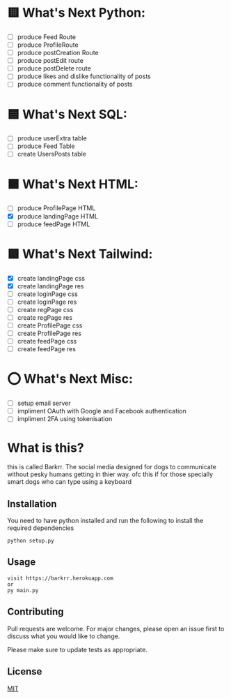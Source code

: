 # 🟨 What's Next __Python__:
  - [ ] produce Feed Route
  - [ ] produce ProfileRoute
  - [ ] produce postCreation Route
  - [ ] produce postEdit route
  - [ ] produce postDelete route
  - [ ] produce likes and dislike functionality of posts
  - [ ] produce comment functionality of posts

# 🟦 What's Next __SQL__:
  - [ ]  produce userExtra table
  - [ ]  produce Feed Table
  - [ ]  create UsersPosts table

# 🟧 What's Next __HTML__:
  - [ ] produce ProfilePage HTML
  - [x] produce landingPage HTML
  - [ ] produce feedPage HTML

# 🟩 What's Next __Tailwind__:
  - [x] create landingPage css
  - [x] create landingPage res
  - [ ] create loginPage css
  - [ ] create loginPage res
  - [ ] create regPage css
  - [ ] create regPage res
  - [ ] create ProfilePage css
  - [ ] create ProfilePage res
  - [ ] create feedPage css
  - [ ] create feedPage res

# ⭕ What's Next __Misc__:
  - [ ] setup email server
  - [ ] impliment OAuth with Google and Facebook authentication
  - [ ] impliment 2FA using tokenisation

# What is this?

this is called Barkrr. The social media designed for dogs to communicate without pesky humans getting in thier way. ofc this if for those specially smart dogs who can type using a keyboard

## Installation

You need to have python installed and run the following to install the required dependencies

```batch
python setup.py
```

## Usage

```batch
visit https://barkrr.herokuapp.com
or 
py main.py
```

## Contributing
Pull requests are welcome. For major changes, please open an issue first to discuss what you would like to change.

Please make sure to update tests as appropriate.

## License
[MIT](https://choosealicense.com/licenses/mit/)
